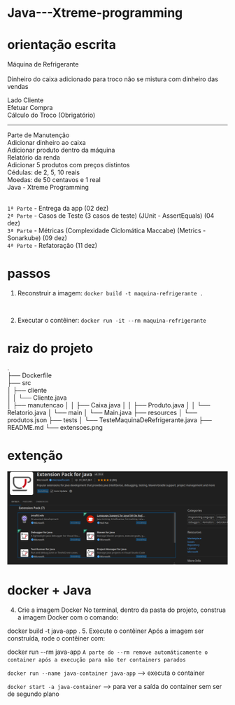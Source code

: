 # Java---Xtreme-programming

# orientação escrita
Máquina de Refrigerante <br>
<br>
Dinheiro do caixa adicionado para troco não se mistura com dinheiro das vendas<br>

Lado Cliente<br>
Efetuar Compra<br>
Cálculo do Troco (Obrigatório)<br>
<hr>
Parte de Manutenção<br>
Adicionar dinheiro ao caixa<br>
Adicionar produto dentro da máquina<br>
Relatório da renda<br>
Adicionar 5 produtos com preços distintos<br>
Cédulas: de 2, 5, 10 reais<br>
Moedas: de 50 centavos e 1 real<br>
Java - Xtreme Programming<br>
<br>

`1ª Parte` - Entrega da app (02 dez)<br>
`2ª Parte` - Casos de Teste (3 casos de teste) (JUnit - AssertEquals) (04 dez)<br>
`3ª Parte` - Métricas (Complexidade Ciclomática Maccabe) (Metrics - Sonarkube) (09 dez)<br>
`4ª Parte` - Refatoração (11 dez)<br>

# passos 

1. Reconstruir a imagem:
`docker build -t maquina-refrigerante .`

<br>

2. Executar o contêiner:
`docker run -it --rm maquina-refrigerante`


# raiz do projeto 
.<br>
├── Dockerfile<br>
├── src<br>
│   ├── cliente<br>
│   │   └── Cliente.java<br>
│   ├── manutencao
│   │   ├── Caixa.java
│   │   ├── Produto.java
│   │   └── Relatorio.java
│   └── main
│       └── Main.java
├── resources
│   └── produtos.json
├── tests
│   └── TesteMaquinaDeRefrigerante.java
├── README.md
└── extensoes.png


# extenção
![alt text](/extencoes.png)



# docker + Java

4. Crie a imagem Docker
No terminal, dentro da pasta do projeto, construa a imagem Docker com o comando:


docker build -t java-app .
5. Execute o contêiner
Após a imagem ser construída, rode o contêiner com:


docker run --rm java-app
`A parte do --rm remove automáticamente o container após a execução para não ter containers parados`

`docker run --name java-container java-app` --> executa o container

`docker start -a java-container` --> para ver a saída do container sem ser de segundo plano